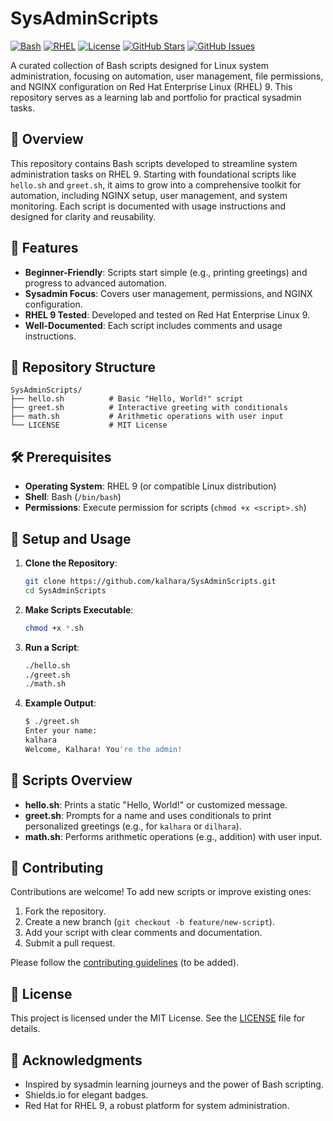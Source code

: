 # SysAdminScripts

[![Bash](https://img.shields.io/badge/Bash-4EAA25?style=for-the-badge&logo=gnu-bash&logoColor=white)](https://www.gnu.org/software/bash/)
[![RHEL](https://img.shields.io/badge/Red_Hat-EE0000?style=for-the-badge&logo=red-hat&logoColor=white)](https://www.redhat.com/)
[![License](https://img.shields.io/badge/License-MIT-blue?style=for-the-badge)](LICENSE)
[![GitHub Stars](https://img.shields.io/github/stars/kalhara/Bash-Script-Lab?style=for-the-badge)](https://github.com/kalhara/Bash-Script-Lab/stargazers)
[![GitHub Issues](https://img.shields.io/github/issues/kalhara/Bash-Script-Lab?style=for-the-badge)](https://github.com/kalhara/Bash-Script-Lab/issues)

A curated collection of Bash scripts designed for Linux system administration, focusing on automation, user management, file permissions, and NGINX configuration on Red Hat Enterprise Linux (RHEL) 9. This repository serves as a learning lab and portfolio for practical sysadmin tasks.

## 📖 Overview

This repository contains Bash scripts developed to streamline system administration tasks on RHEL 9. Starting with foundational scripts like `hello.sh` and `greet.sh`, it aims to grow into a comprehensive toolkit for automation, including NGINX setup, user management, and system monitoring. Each script is documented with usage instructions and designed for clarity and reusability.

## 🚀 Features

- **Beginner-Friendly**: Scripts start simple (e.g., printing greetings) and progress to advanced automation.
- **Sysadmin Focus**: Covers user management, permissions, and NGINX configuration.
- **RHEL 9 Tested**: Developed and tested on Red Hat Enterprise Linux 9.
- **Well-Documented**: Each script includes comments and usage instructions.

## 📂 Repository Structure

```
SysAdminScripts/
├── hello.sh          # Basic "Hello, World!" script
├── greet.sh          # Interactive greeting with conditionals
├── math.sh           # Arithmetic operations with user input
└── LICENSE           # MIT License
```

## 🛠️ Prerequisites

- **Operating System**: RHEL 9 (or compatible Linux distribution)
- **Shell**: Bash (`/bin/bash`)
- **Permissions**: Execute permission for scripts (`chmod +x <script>.sh`)

## 🔧 Setup and Usage

1. **Clone the Repository**:
   ```bash
   git clone https://github.com/kalhara/SysAdminScripts.git
   cd SysAdminScripts
   ```

2. **Make Scripts Executable**:
   ```bash
   chmod +x *.sh
   ```

3. **Run a Script**:
   ```bash
   ./hello.sh
   ./greet.sh
   ./math.sh
   ```

4. **Example Output**:
   ```bash
   $ ./greet.sh
   Enter your name:
   kalhara
   Welcome, Kalhara! You're the admin!
   ```

## 📝 Scripts Overview

- **hello.sh**: Prints a static "Hello, World!" or customized message.
- **greet.sh**: Prompts for a name and uses conditionals to print personalized greetings (e.g., for `kalhara` or `dilhara`).
- **math.sh**: Performs arithmetic operations (e.g., addition) with user input.

## 🌟 Contributing

Contributions are welcome! To add new scripts or improve existing ones:
1. Fork the repository.
2. Create a new branch (`git checkout -b feature/new-script`).
3. Add your script with clear comments and documentation.
4. Submit a pull request.

Please follow the [contributing guidelines](CONTRIBUTING.md) (to be added).

## 📜 License

This project is licensed under the MIT License. See the [LICENSE](LICENSE) file for details.

## 🙏 Acknowledgments

- Inspired by sysadmin learning journeys and the power of Bash scripting.
- Shields.io for elegant badges.
- Red Hat for RHEL 9, a robust platform for system administration.
